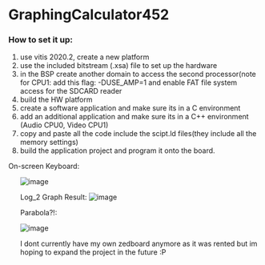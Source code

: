 # GraphingCalculator452

### How to set it up:
1. use vitis 2020.2, create a new platform
2. use the included bitstream (.xsa) file to set up the hardware
3. in the BSP create another domain to access the second processor(note for CPU1: add this flag: -DUSE_AMP=1 and enable FAT file system access for the SDCARD reader
4. build the HW platform
5. create a software application and make sure its in a C environment
6. add an additional application and make sure its in a C++ environment (Audio CPU0, Video CPU1)
7. copy and paste all the code include the scipt.ld files(they include all the memory settings)
8. build the application project and program it onto the board.


On-screen Keyboard:<ul>


![image](https://github.com/user-attachments/assets/c0bd21d9-2ec3-4d32-afba-bb7bfc2e6f10)


Log_2 Graph Result:
![image](https://github.com/user-attachments/assets/d615533c-f5ba-4d12-ac77-151b1dd732a8)


Parabola?!:


![image](https://github.com/user-attachments/assets/f8bb7c9e-b6c5-4aa4-a06e-3b85bcc21e75)

I dont currently have my own zedboard anymore as it was rented but im hoping to expand the project in the future :P
